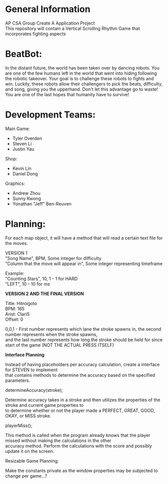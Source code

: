 # General Information

AP CSA Group Create A Application Project <br />
This repository will contain a Vertical Scrolling Rhythm Game that incorporates fighting aspects <br />

# BeatBot:

  <p> In the distant future, the world has been taken over by dancing robots. You are one of the few humans left in the world 
  that went into hiding following the robotic takeover. Your goal is to challenge these robots to fights and win.  
  Luckily, these robots allow their challengers to pick the beats, difficulty, and song, giving you the upperhand. 
  Don't let this advantage go to waste! You are one of the last hopes that humanity have to survive! </p>
  
# Development Teams:

Main Game: <br />

  - Tyler Overden <br />
  - Steven Li <br />
  - Justin Yau <br />
  
 Shop: <br />
 
  - Kevin Lin <br />
  - Daniel Dong <br />

Graphics: <br />

  - Andrew Zhou <br />
  - Sunny Kwong <br />
  - Yonathan "Jeff" Ben-Reuven <br />

# Planning:

  For each map object, it will have a method that will read a certain text file for the moves. <br />
  
  VERSION 1 <br />
  "Song Name", BPM, Some integer for difficulty <br />
  "Column that the move will appear in", Some integer representing timeframe <br />

  Example: <br />
  "Counting Stars", 10, 1 - 1 for HARD <br />
  "LEFT", 10 - 10 for ms <br />
  
  <b> VERSION 2 AND THE FINAL VERSION </b> <br />
  
  Title: Hitroigoto <br />
  BPM: 165 <br />
  Arist: ClariS <br />
  Offset: 0 <br />

  0,0,1 - First number represents which lane the stroke spawns in, the second number represents when the stroke spawns, <br />
  and the last number represents how long the stroke should be held for since start of the game (NOT THE ACTUAL PRESS ITSELF)<br />
  
  <b> Interface Planning </b> <br /> 

  Instead of having placeholders per accuracy calculation, create a interface for STEVEN to implement <br /> 
  that contains methods to determine the accuracy based on the specified parameters. <br />
  
  determineAccuracy(stroke); <br />
  
  Determine accuracy takes in a stroke and then utilizes the properties of the stroke and current game properties to <br /> 
  to determine whether or not the player made a PERFECT, GREAT, GOOD, OKAY, or MISS stroke. <br />
  
  playerMiss(); <br />
  
  This method is called when the program already knows that the player missed without making the calculations in the other <br />
  accuracy method. Perform the calculations with the score and possibly update it on the screen. <br />
  
  Resizable Game Planning: <br /> 

  Make the constants private as the window properties may be subjected to change per game...? <br />
  
